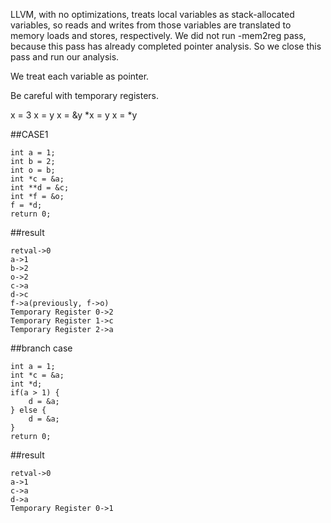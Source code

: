 LLVM, with no optimizations, treats local variables as stack-allocated variables, so reads and writes from those variables are translated to memory loads and stores, respectively.
We did not run -mem2reg pass, because this pass has already completed pointer analysis. So we close this pass and run our analysis.

We treat each variable as pointer.

Be careful with temporary registers.

x = 3
x = y
x = &y
*x = y
x = *y


##CASE1

	int a = 1;
	int b = 2;
	int o = b;
	int *c = &a;
	int **d = &c;
	int *f = &o;
	f = *d;
	return 0;

##result

	retval->0
	a->1
	b->2
	o->2
	c->a
	d->c
	f->a(previously, f->o)
	Temporary Register 0->2
	Temporary Register 1->c
	Temporary Register 2->a

##branch case

	int a = 1;
	int *c = &a;
	int *d;
	if(a > 1) {
		d = &a;
	} else {
		d = &a;
	}	
	return 0;

##result

	retval->0
	a->1
	c->a
	d->a
	Temporary Register 0->1
